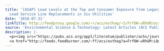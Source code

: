 ```yaml
---
title: '[ASAP] Lead Levels at the Tap and Consumer Exposure from Legacy and Recent
  Lead Service Line Replacements in Six Utilities'
date: '2018-07-31'
linkTitle: http://feedproxy.google.com/~r/acs/esthag/~3/FrfOW-uRhGM/acs.est.8b02388
source: 'Environmental Science & Technology: Latest Articles (ACS Publications)'
description: |-
  <p><img src="https://pubs.acs.org/appl/literatum/publisher/achs/journals/content/esthag/0/esthag.ahead-of-print/acs.est.8b02388/20180731/images/medium/es-2018-02388h_0006.gif" alt="TOC Graphic"/></p><div><cite>Environmental Science & Technology</cite></div><div>DOI: 10.1021/acs.est.8b02388</div><div class="feedflare">
  <a href="http://feeds.feedburner.com/~ff/acs/esthag?a=FrfOW-uRhGM:LQdNPDeYzaY:yIl2AUoC8zA"><img src="http://feeds.feedburner.com/~ff/acs/esthag?d=yIl2AUoC8zA" border="0"></img></a>
---
```

